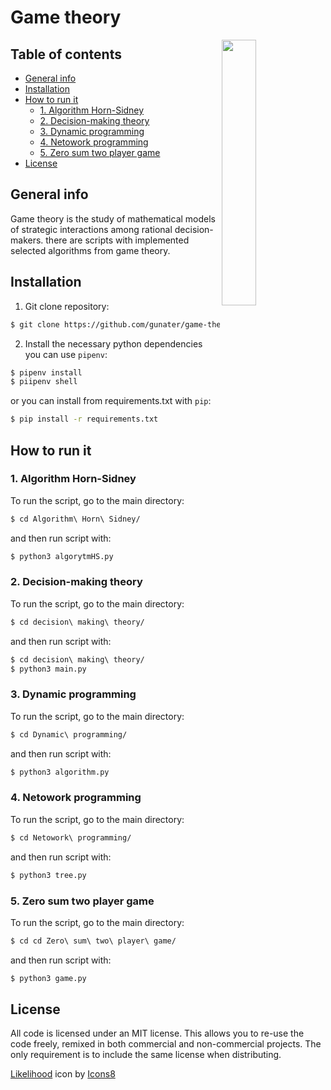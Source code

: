 # Game theory


<img align="right" width="33%" src="https://github.com/gunater/game-theory/blob/master/assets/icons8-likelihood-100.png">

## Table of contents

* [General info](#general-info)
* [Installation](#installation)
* [How to run it](#how-to-run-it)
  * [1. Algorithm Horn-Sidney](#1.-algorithm-horn-sidney)
  * [2. Decision-making theory](#2.-decision-making-theory)
  * [3. Dynamic programming](#3.-dynamic-programming)
  * [4. Netowork programming](4.-netowork-programming)
  * [5. Zero sum two player game](#5.-zero-sum-two-player-game)
* [License](#license)

## General info
Game theory is the study of mathematical models of
strategic interactions among rational decision-makers. there are scripts with implemented selected algorithms from game theory.
## Installation

1. Git clone repository:
```bash
$ git clone https://github.com/gunater/game-theory.git
```
2. Install the necessary python dependencies you can use `pipenv`:
```bash
$ pipenv install
$ piipenv shell
```
or you can install from requirements.txt with `pip`:
```bash
$ pip install -r requirements.txt
```
## How to run it
### 1. Algorithm Horn-Sidney
To run the script, go to the main directory:
```bash
$ cd Algorithm\ Horn\ Sidney/

```
and then run script with:
```bash
$ python3 algorytmHS.py
```
### 2. Decision-making theory
To run the script, go to the main directory:
```bash
$ cd decision\ making\ theory/
```
and then run script with:
```bash
$ cd decision\ making\ theory/
$ python3 main.py
```
### 3. Dynamic programming
To run the script, go to the main directory:
```bash
$ cd Dynamic\ programming/
```
and then run script with:
```bash
$ python3 algorithm.py
```
### 4. Netowork programming
To run the script, go to the main directory:
```bash
$ cd Netowork\ programming/
```
and then run script with:
```bash
$ python3 tree.py
```
### 5. Zero sum two player game
To run the script, go to the main directory:
```bash
$ cd cd Zero\ sum\ two\ player\ game/

```
and then run script with:
```bash
$ python3 game.py
```

## License
All code is licensed under an MIT license. This allows you to re-use the code freely, remixed in both commercial and non-commercial projects. The only requirement is to include the same license when distributing.

<a target="_blank" href="https://icons8.com/icon/ihxonBDSqujS/likelihood">Likelihood</a> icon by <a target="_blank" href="https://icons8.com">Icons8</a>
